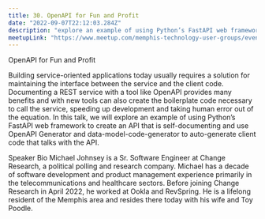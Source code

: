 ```yaml
---
title: 30. OpenAPI for Fun and Profit
date: "2022-09-07T22:12:03.284Z"
description: "explore an example of using Python’s FastAPI web framework to create an API that is self-documenting and use OpenAPI Generator and data-model-code-generator to auto-generate client code that talks with the API"
meetupLink: "https://www.meetup.com/memphis-technology-user-groups/events/287728191/"
---
```


OpenAPI for Fun and Profit

Building service-oriented applications today usually requires a solution for maintaining the interface between the service and the client code. Documenting a REST service with a tool like OpenAPI provides many benefits and with new tools can also create the boilerplate code necessary to call the service, speeding up development and taking human error out of the equation. In this talk, we will explore an example of using Python’s FastAPI web framework to create an API that is self-documenting and use OpenAPI Generator and data-model-code-generator to auto-generate client code that talks with the API.

Speaker Bio
Michael Johnsey is a Sr. Software Engineer at Change Research, a political polling and research company. Michael has a decade of software development and product management experience primarily in the telecommunications and healthcare sectors. Before joining Change Research in April 2022, he worked at Ookla and RevSpring. He is a lifelong resident of the Memphis area and resides there today with his wife and Toy Poodle.
